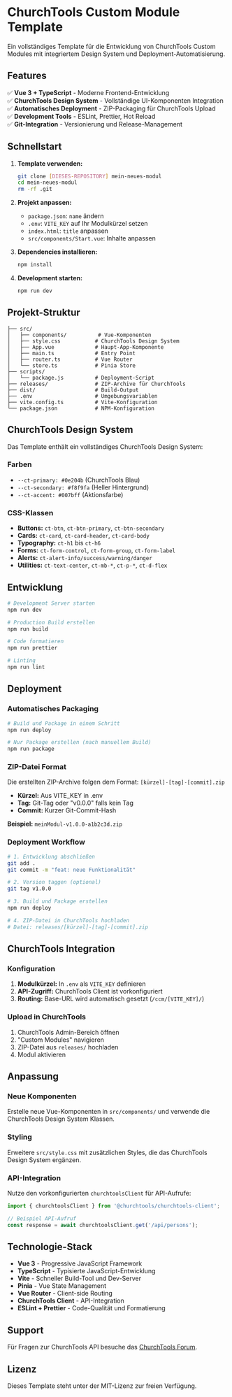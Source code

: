 # ChurchTools Custom Module Template

Ein vollständiges Template für die Entwicklung von ChurchTools Custom Modules mit integriertem Design System und Deployment-Automatisierung.

## Features

✅ **Vue 3 + TypeScript** - Moderne Frontend-Entwicklung  
✅ **ChurchTools Design System** - Vollständige UI-Komponenten Integration  
✅ **Automatisches Deployment** - ZIP-Packaging für ChurchTools Upload  
✅ **Development Tools** - ESLint, Prettier, Hot Reload  
✅ **Git-Integration** - Versionierung und Release-Management  

## Schnellstart

1. **Template verwenden:**
   ```bash
   git clone [DIESES-REPOSITORY] mein-neues-modul
   cd mein-neues-modul
   rm -rf .git
   ```

2. **Projekt anpassen:**
   - `package.json`: `name` ändern
   - `.env`: `VITE_KEY` auf Ihr Modulkürzel setzen
   - `index.html`: `title` anpassen
   - `src/components/Start.vue`: Inhalte anpassen

3. **Dependencies installieren:**
   ```bash
   npm install
   ```

4. **Development starten:**
   ```bash
   npm run dev
   ```

## Projekt-Struktur

```
├── src/
│   ├── components/          # Vue-Komponenten
│   ├── style.css           # ChurchTools Design System
│   ├── App.vue             # Haupt-App-Komponente
│   ├── main.ts             # Entry Point
│   ├── router.ts           # Vue Router
│   └── store.ts            # Pinia Store
├── scripts/
│   └── package.js          # Deployment-Script
├── releases/               # ZIP-Archive für ChurchTools
├── dist/                   # Build-Output
├── .env                    # Umgebungsvariablen
├── vite.config.ts          # Vite-Konfiguration
└── package.json            # NPM-Konfiguration
```

## ChurchTools Design System

Das Template enthält ein vollständiges ChurchTools Design System:

### Farben
- `--ct-primary: #0e204b` (ChurchTools Blau)
- `--ct-secondary: #f8f9fa` (Heller Hintergrund)
- `--ct-accent: #007bff` (Aktionsfarbe)

### CSS-Klassen
- **Buttons:** `ct-btn`, `ct-btn-primary`, `ct-btn-secondary`
- **Cards:** `ct-card`, `ct-card-header`, `ct-card-body`
- **Typography:** `ct-h1` bis `ct-h6`
- **Forms:** `ct-form-control`, `ct-form-group`, `ct-form-label`
- **Alerts:** `ct-alert-info/success/warning/danger`
- **Utilities:** `ct-text-center`, `ct-mb-*`, `ct-p-*`, `ct-d-flex`

## Entwicklung

```bash
# Development Server starten
npm run dev

# Production Build erstellen
npm run build

# Code formatieren
npm run prettier

# Linting
npm run lint
```

## Deployment

### Automatisches Packaging

```bash
# Build und Package in einem Schritt
npm run deploy

# Nur Package erstellen (nach manuellem Build)
npm run package
```

### ZIP-Datei Format

Die erstellten ZIP-Archive folgen dem Format: `[kürzel]-[tag]-[commit].zip`

- **Kürzel:** Aus VITE_KEY in .env
- **Tag:** Git-Tag oder "v0.0.0" falls kein Tag
- **Commit:** Kurzer Git-Commit-Hash

**Beispiel:** `meinModul-v1.0.0-a1b2c3d.zip`

### Deployment Workflow

```bash
# 1. Entwicklung abschließen
git add .
git commit -m "feat: neue Funktionalität"

# 2. Version taggen (optional)
git tag v1.0.0

# 3. Build und Package erstellen
npm run deploy

# 4. ZIP-Datei in ChurchTools hochladen
# Datei: releases/[kürzel]-[tag]-[commit].zip
```

## ChurchTools Integration

### Konfiguration

1. **Modulkürzel:** In `.env` als `VITE_KEY` definieren
2. **API-Zugriff:** ChurchTools Client ist vorkonfiguriert
3. **Routing:** Base-URL wird automatisch gesetzt (`/ccm/[VITE_KEY]/`)

### Upload in ChurchTools

1. ChurchTools Admin-Bereich öffnen
2. "Custom Modules" navigieren
3. ZIP-Datei aus `releases/` hochladen
4. Modul aktivieren

## Anpassung

### Neue Komponenten

Erstelle neue Vue-Komponenten in `src/components/` und verwende die ChurchTools Design System Klassen.

### Styling

Erweitere `src/style.css` mit zusätzlichen Styles, die das ChurchTools Design System ergänzen.

### API-Integration

Nutze den vorkonfigurierten `churchtoolsClient` für API-Aufrufe:

```typescript
import { churchtoolsClient } from '@churchtools/churchtools-client';

// Beispiel API-Aufruf
const response = await churchtoolsClient.get('/api/persons');
```

## Technologie-Stack

- **Vue 3** - Progressive JavaScript Framework
- **TypeScript** - Typisierte JavaScript-Entwicklung
- **Vite** - Schneller Build-Tool und Dev-Server
- **Pinia** - Vue State Management
- **Vue Router** - Client-side Routing
- **ChurchTools Client** - API-Integration
- **ESLint + Prettier** - Code-Qualität und Formatierung

## Support

Für Fragen zur ChurchTools API besuche das [ChurchTools Forum](https://forum.church.tools).

## Lizenz

Dieses Template steht unter der MIT-Lizenz zur freien Verfügung.